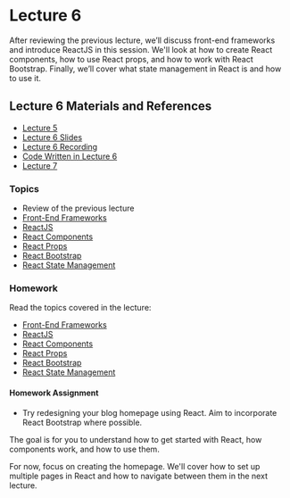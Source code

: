 # Lecture 6

After reviewing the previous lecture, we’ll discuss front-end frameworks and introduce ReactJS in this session. We'll look at how to create React components, how to use React props, and how to work with React Bootstrap. Finally, we’ll cover what state management in React is and how to use it.

## Lecture 6 Materials and References

- [Lecture 5](../Lesson-05/README.md)
- [Lecture 6 Slides](Slides.md)
- [Lecture 6 Recording]()
- [Code Written in Lecture 6]()
- [Lecture 7](../Lesson-07/README.md)

### Topics

- Review of the previous lecture
- [Front-End Frameworks](https://github.com/FE-BE-Microdegrees/Subjects/tree/Front-end-Lessons/Front-End-Frameworks/Topics/FE-Frameworks/README.md)
- [ReactJS](https://github.com/FE-BE-Microdegrees/Subjects/tree/Front-end-Lessons/Front-End-Frameworks/Topics/React/README.md)
- [React Components](https://github.com/FE-BE-Microdegrees/Subjects/tree/Front-end-Lessons/Front-End-Frameworks/Topics/React-Components/README.md)
- [React Props](https://github.com/FE-BE-Microdegrees/Subjects/tree/Front-end-Lessons/Front-End-Frameworks/Topics/React-Props/README.md)
- [React Bootstrap](https://github.com/FE-BE-Microdegrees/Subjects/tree/Front-end-Lessons/Front-End-Frameworks/Topics/React-Bootstrap/README.md)
- [React State Management](https://github.com/FE-BE-Microdegrees/Subjects/tree/Front-end-Lessons/Front-End-Frameworks/Topics/State-Management/README.md)

### Homework

Read the topics covered in the lecture:

- [Front-End Frameworks](https://github.com/FE-BE-Microdegrees/Subjects/tree/Front-end-Lessons/Front-End-Frameworks/Topics/FE-Frameworks/README.md)
- [ReactJS](https://github.com/FE-BE-Microdegrees/Subjects/tree/Front-end-Lessons/Front-End-Frameworks/Topics/React/README.md)
- [React Components](https://github.com/FE-BE-Microdegrees/Subjects/tree/Front-end-Lessons/Front-End-Frameworks/Topics/React-Components/README.md)
- [React Props](https://github.com/FE-BE-Microdegrees/Subjects/tree/Front-end-Lessons/Front-End-Frameworks/Topics/React-Props/README.md)
- [React Bootstrap](https://github.com/FE-BE-Microdegrees/Subjects/tree/Front-end-Lessons/Front-End-Frameworks/Topics/React-Bootstrap/README.md)
- [React State Management](https://github.com/FE-BE-Microdegrees/Subjects/tree/Front-end-Lessons/Front-End-Frameworks/Topics/State-Management/README.md)

#### Homework Assignment

- Try redesigning your blog homepage using React. Aim to incorporate React Bootstrap where possible.

The goal is for you to understand how to get started with React, how components work, and how to use them.

For now, focus on creating the homepage. We'll cover how to set up multiple pages in React and how to navigate between them in the next lecture.
